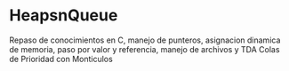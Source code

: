 # HeapsnQueue
Repaso de conocimientos en C, manejo de punteros, asignacion dinamica de memoria, paso por valor y referencia, manejo de archivos y TDA Colas de Prioridad con Monticulos
